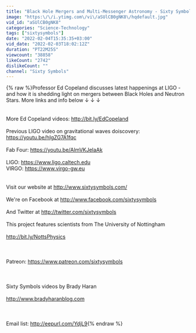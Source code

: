 ```yaml
---
title: "Black Hole Mergers and Multi-Messenger Astronomy - Sixty Symbols"
image: "https:\/\/i.ytimg.com\/vi\/aSUlCB0gNK8\/hqdefault.jpg"
vid_id: "aSUlCB0gNK8"
categories: "Science-Technology"
tags: ["sixtysymbols"]
date: "2022-02-04T15:35:35+03:00"
vid_date: "2022-02-03T18:02:12Z"
duration: "PT22M25S"
viewcount: "38858"
likeCount: "2742"
dislikeCount: ""
channel: "Sixty Symbols"
---
```

{% raw %}Professor Ed Copeland discusses latest happenings at LIGO - and how it is shedding light on mergers between Black Holes and Neutron Stars. More links and info below  ↓ ↓ ↓<br /><br /><br />More Ed Copeland videos: <a rel="nofollow" target="blank" href="http://bit.ly/EdCopeland">http://bit.ly/EdCopeland</a><br /><br />Previous LIGO video on gravitational waves doiscovery: <a rel="nofollow" target="blank" href="https://youtu.be/hIgZG7A1fqc">https://youtu.be/hIgZG7A1fqc</a><br /><br />Fab Four: <a rel="nofollow" target="blank" href="https://youtu.be/AlmVKJelaAk">https://youtu.be/AlmVKJelaAk</a><br /><br />LIGO: <a rel="nofollow" target="blank" href="https://www.ligo.caltech.edu">https://www.ligo.caltech.edu</a><br />VIRGO: <a rel="nofollow" target="blank" href="https://www.virgo-gw.eu">https://www.virgo-gw.eu</a><br /><br /><br />Visit our website at <a rel="nofollow" target="blank" href="http://www.sixtysymbols.com/">http://www.sixtysymbols.com/</a><br /><br />We're on Facebook at <a rel="nofollow" target="blank" href="http://www.facebook.com/sixtysymbols">http://www.facebook.com/sixtysymbols</a><br /><br />And Twitter at <a rel="nofollow" target="blank" href="http://twitter.com/sixtysymbols">http://twitter.com/sixtysymbols</a><br /><br />This project features scientists from The University of Nottingham<br /><br /><a rel="nofollow" target="blank" href="http://bit.ly/NottsPhysics">http://bit.ly/NottsPhysics</a><br /><br /><br /><br />Patreon: <a rel="nofollow" target="blank" href="https://www.patreon.com/sixtysymbols">https://www.patreon.com/sixtysymbols</a><br /><br /><br /><br />Sixty Symbols videos by Brady Haran<br /><br /><a rel="nofollow" target="blank" href="http://www.bradyharanblog.com">http://www.bradyharanblog.com</a><br /><br /><br /><br />Email list: <a rel="nofollow" target="blank" href="http://eepurl.com/YdjL9">http://eepurl.com/YdjL9</a>{% endraw %}
